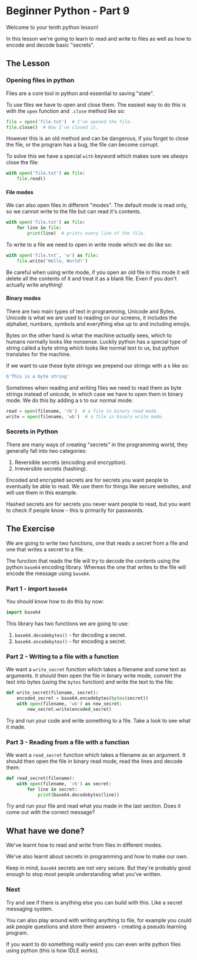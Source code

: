 # Beginner Python - Part 9

Welcome to your tenth python lesson!

In this lesson we're going to learn to read and write to files
as well as how to encode and decode basic "secrets".

## The Lesson

### Opening files in python

Files are a core tool in python and essential to saving "state".

To use files we have to open and close them. The easiest way to do
this is with the `open` function and `.close` method like so:

```python
file = open('file.txt')  # I've opened the file.
file.close()  # Now I've closed it.
```

However this is an old method and can be dangerous, if you forget to
close the file, or the program has a bug, the file can become corrupt.

To solve this we have a special `with` keyword which makes sure we
_always_ close the file:

```python
with open('file.txt') as file:
    file.read()
```

#### File modes
We can also open files in different "modes". The default mode is read 
only, so we cannot write to the file but can read it's contents.

```python
with open('file.txt') as file:
    for line in file:
        print(line)  # prints every line of the file.
```

To write to a file we need to open in write mode which we do like so:

```python
with open('file.txt', 'w') as file:
    file.write('Hello, World!')
```

Be careful when using write mode, if you open an old file in this mode
it will delete all the contents of it and treat it as a blank file. Even
if you don't actually write anything!

#### Binary modes

There are two main types of text in programming, Unicode and Bytes. 
Unicode is what we are used to reading on our screens, it includes the
alphabet, numbers, symbols and everything else up to and including
emojis.

Bytes on the other hand is what the machine _actually_ sees, which to
humans normally looks like nonsense. Luckily python has a special type of
string called a byte string which looks like normal text to us, but 
python translates for the machine.

If we want to use these byte strings we prepend our strings with a `b` like
so:

```python
b'This is a byte string'
```

Sometimes when reading and writing files we need to read them as byte strings
instead of unicode, in which case we have to open them in binary mode. We do this
by adding a `b` to our normal mode:

```python
read = open(filename, 'rb')  # a file in binary read mode.
write = open(filename, 'wb')  # a file in binary write mode.
```

### Secrets in Python

There are many ways of creating "secrets" in the programming world, they
generally fall into two categories:

1) Reversible secrets (encoding and encryption).
2) Irreversible secrets (hashing).

Encoded and encrypted secrets are for secrets you want people to eventually 
be able to read. We use them for things like secure websites, and will use 
them in this example.

Hashed secrets are for secrets you never want people to read, but you want
to check if people know - this is primarily for passwords.

## The Exercise

We are going to write two functions, one that reads a secret from a file 
and one that writes a secret to a file.

The function that reads the file will try to decode the contents using
the python `base64` encoding library. Whereas the one that writes to the 
file will encode the message using `base64`.

### Part 1 - import `base64`

You should know how to do this by now:

```python
import base64
```

This library has two functions we are going to use:

1) `base64.decodebytes()` - for decoding a secret.
2) `base64.encodebytes()` - for encoding a secret.

### Part 2 - Writing to a file with a function

We want a `write_secret` function which takes a filename and some
text as arguments. It should then open the file in binary write mode,
convert the text into bytes (using the `bytes` function) and write the
text to the file:

```python
def write_secret(filename, secret):
    encoded_secret = base64.encodebytes(bytes(secret))
    with open(filename, 'wb') as new_secret:
        new_secret.write(encoded_secret)
```

Try and run your code and write something to a file. Take a look to see
what it made.

### Part 3 - Reading from a file with a function

We want a `read_secret` function which takes a filename as an argument.
It should then open the file in binary read mode, read the lines and decode 
them:

```python
def read_secret(filename):
    with open(filename, 'rb') as secret:
        for line in secret:
            print(base64.decodebytes(line))
```

Try and run your file and read what you made in the last section. Does it
come out with the correct message?

## What have we done?

We've learnt how to read and write from files in different modes.

We've also learnt about secrets in programming and how to make our own.

Keep in mind, `base64` secrets are not very secure. But they're probably
good enough to stop most people understanding what you've written.

### Next

Try and see if there is anything else you can build with this. Like a
secret messaging system.

You can also play around with writing anything to file, for example 
you could ask people questions and store their answers - creating
a pseudo learning program.

If you want to do something really weird you can even write python files
using python (this is how IDLE works).